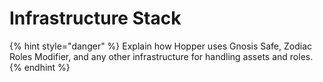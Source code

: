 # Infrastructure Stack

{% hint style="danger" %}
Explain how Hopper uses Gnosis Safe, Zodiac Roles Modifier, and any other infrastructure for handling assets and roles.
{% endhint %}
